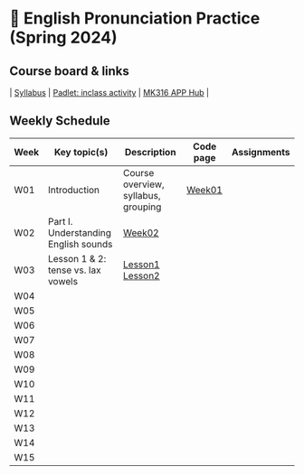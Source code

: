 # 🌿 English Pronunciation Practice (Spring 2024)

## Course board & links
| [Syllabus](https://github.com/MK316/Spring2024/raw/main/Engpro/Syllabus_Engpro_topost.pdf) | [Padlet: inclass activity]() | [MK316 APP Hub](https://mrkim21.github.io/classes/classmain.html) |

## Weekly Schedule

|Week|Key topic(s)|Description|Code page|Assignments|
|--|--|--|--|--|
|W01|Introduction|Course overview, syllabus, grouping|[Week01](https://github.com/MK316/Spring2024/blob/main/Engpro/Engpro_W01.ipynb)||
|W02|Part I. Understanding English sounds|[Week02](https://github.com/MK316/Spring2024/blob/main/Engpro/Engpro_Part01.ipynb)|||
|W03|Lesson 1 & 2: tense vs. lax vowels|[Lesson1](https://github.com/MK316/Spring2024/blob/main/Engpro/Lesson01.ipynb)<br>[Lesson2](https://github.com/MK316/Spring2024/blob/main/Engpro/Lesson02.ipynb)|||
|W04|||||
|W05|||||
|W06|||||
|W07|||||
|W08|||||
|W09|||||
|W10|||||
|W11|||||
|W12|||||
|W13|||||
|W14|||||
|W15|||||
